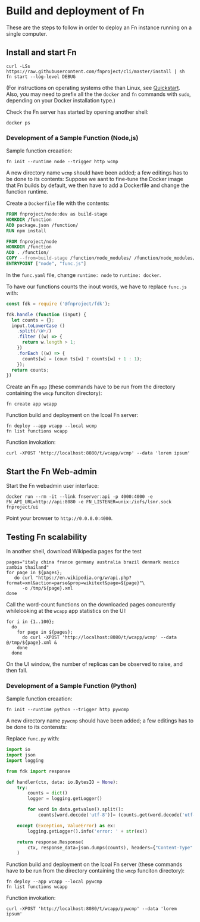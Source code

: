 # Build and deployment of Fn

These are the steps to follow in order to deploy an Fn instance running on a single computer.


## Install and start Fn

```shell script
curl -LSs https://raw.githubusercontent.com/fnproject/cli/master/install | sh
fn start --log-level DEBUG
```

(For instructions on operating systems othe than Linux, see [Quickstart](https://github.com/fnproject/fn#quickstart).
Also, you may need to prefix all the the `docker` and `fn` commands with `sudo`, depending
on your Docker installation type.)


Check the Fn server has started by opening another shell:
```shell script
docker ps
```


### Development of a Sample Function (Node,js)

Sample function creaation:
```shell script
fn init --runtime node --trigger http wcmp 
```

A new directory name `wcmp` should have been added; a few editings has to be done to its contents:
Suppose we aant to fine-tune the Docker image that Fn builds by default, we then have to add a Dockerfile and change the function runtime.  

Create a `Dockerfile` file with the contents:
```dockerfile
FROM fnproject/node:dev as build-stage
WORKDIR /function
ADD package.json /function/
RUN npm install

FROM fnproject/node
WORKDIR /function
ADD . /function/
COPY --from=build-stage /function/node_modules/ /function/node_modules/
ENTRYPOINT ["node", "func.js"]
```

In the `func.yaml` file, change `runtime: node` to `runtime: docker`.

To have our functions counts the inout words, we have to replace `func.js` with:
```javascript
const fdk = require ('@fnproject/fdk');

fdk.handle (function (input) {
  let counts = {};
  input.toLowerCase ()
    .split(/\W+/)
    .filter ((w) => {
      return w.length > 1;
    })
    .forEach ((w) => {
      counts[w] = (coun ts[w] ? counts[w] + 1 : 1);
    });
  return counts;
})
```

Create an Fn `app` (these commands have to be run from the directory containing the `wmcp` funciton directory):
```shell script
fn create app wcapp
```

Function build and deployment on the lcoal Fn server:
```shell script
fn deploy --app wcapp --local wcmp
fn list functions wcapp 
```

Function invokation:
```shell script
curl -XPOST 'http://localhost:8080/t/wcapp/wcmp' --data 'lorem ipsum'
```


## Start the Fn Web-admin

Start the Fn webadmin user interface:
```shell
docker run --rm -it --link fnserver:api -p 4000:4000 -e FN_API_URL=http://api:8080 -e FN_LISTENER=unix:/iofs/lsnr.sock fnproject/ui
```

Point your browser to `http://0.0.0.0:4000`. 


## Testing Fn scalability

In another shell, download Wikipedia pages for the test

```shell script
pages="italy china france germany australia brazil denmark mexico zambia thailand"
for page in ${pages};
   do curl "https://en.wikipedia.org/w/api.php?format=xml&action=parse&prop=wikitext&page=${page}"\
      -o /tmp/${page}.xml      
done
```

Call the word-count functions on the downloaded pages concurently whilelooking at the `wcapp` 
app statistics on the UI:
```shell script
for i in {1..100};
  do
    for page in ${pages};
      do curl -XPOST 'http://localhost:8080/t/wcapp/wcmp' --data @/tmp/${page}.xml &      
    done
  done
```

On the UI window, the number of replicas can be observed to raise, and then fall.


### Development of a Sample Function (Python)

Sample function creaation:
```shell script
fn init --runtime python --trigger http pywcmp 
```

A new directory name `pywcmp` should have been added; a few editings has to be done to its contensts:

Replace `func.py` with:
```python
import io
import json
import logging

from fdk import response

def handler(ctx, data: io.BytesIO = None):
    try:
        counts = dict()
        logger = logging.getLogger()

        for word in data.getvalue().split():
            counts[word.decode('utf-8')]= (counts.get(word.decode('utf-8')) or 0) + 1

    except (Exception, ValueError) as ex:
        logging.getLogger().info('error: ' + str(ex))

    return response.Response(
        ctx, response_data=json.dumps(counts), headers={"Content-Type": "application/json"}
    )
```

Function build and deployment on the lcoal Fn server (these commands have to be run from the directory containing the `wmcp` funciton directory):
```shell script
fn deploy --app wcapp --local pywcmp
fn list functions wcapp 
```

Function invokation:
```shell script
curl -XPOST 'http://localhost:8080/t/wcapp/pywcmp' --data 'lorem ipsum'
```
